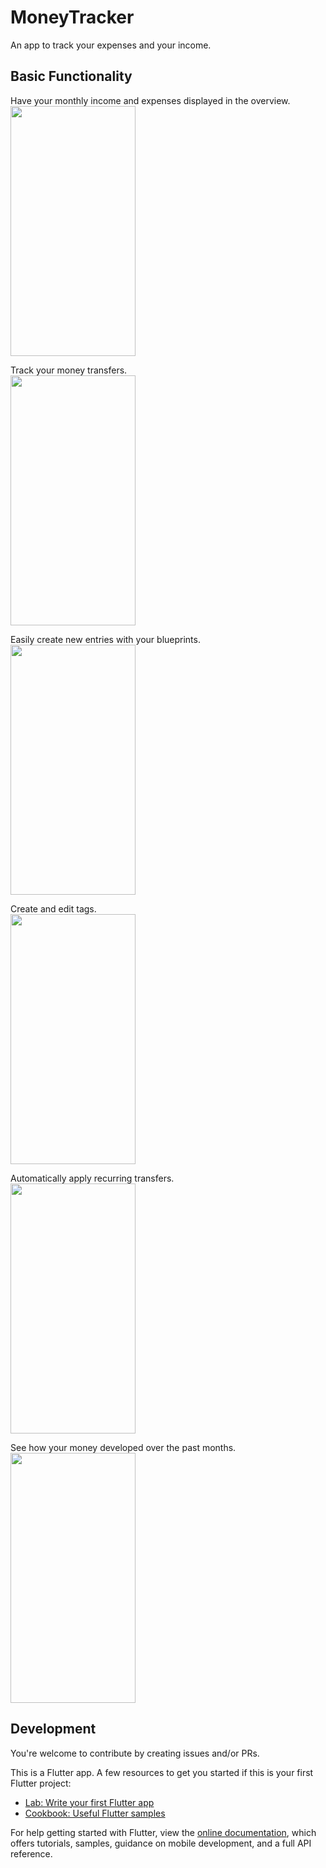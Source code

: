 # MoneyTracker

An app to track your expenses and your income.

## Basic Functionality

Have your monthly income and expenses displayed in the overview.    
<img src="https://user-images.githubusercontent.com/44833037/153412292-3cc823de-09b4-46ea-8edd-062cdd03b003.jpg" data-canonical-src="https://user-images.githubusercontent.com/44833037/153412292-3cc823de-09b4-46ea-8edd-062cdd03b003.jpg" width="200" height="400" />

Track your money transfers.  
<img src="https://user-images.githubusercontent.com/44833037/153412412-32f2d3a4-127a-43df-9e9a-2493538ebb04.jpg" data-canonical-src="https://user-images.githubusercontent.com/44833037/153412412-32f2d3a4-127a-43df-9e9a-2493538ebb04.jpg" width="200" height="400" />

Easily create new entries with your blueprints.  
<img src="https://user-images.githubusercontent.com/44833037/153413670-6a28cf5e-7e43-48b7-a679-5672842216e8.jpg" data-canonical-src="https://user-images.githubusercontent.com/44833037/153413670-6a28cf5e-7e43-48b7-a679-5672842216e8.jpg" width="200" height="400" />

Create and edit tags.  
<img src="https://user-images.githubusercontent.com/44833037/153413976-f9387a2b-461f-4f1c-b3c3-239f038750fa.jpg" data-canonical-src="https://user-images.githubusercontent.com/44833037/153413976-f9387a2b-461f-4f1c-b3c3-239f038750fa.jpg" width="200" height="400" />

Automatically apply recurring transfers.  
<img src="https://user-images.githubusercontent.com/44833037/153414174-ebdd3064-bde2-4e04-9115-ac993f1f7841.jpg" data-canonical-src="https://user-images.githubusercontent.com/44833037/153414174-ebdd3064-bde2-4e04-9115-ac993f1f7841.jpg" width="200" height="400" />

See how your money developed over the past months.  
<img src="https://user-images.githubusercontent.com/44833037/153414427-1084e2b4-3b63-4236-b535-f9b8a17785ab.jpg" data-canonical-src="https://user-images.githubusercontent.com/44833037/153414427-1084e2b4-3b63-4236-b535-f9b8a17785ab.jpg" width="200" height="400" />

## Development
You're welcome to contribute by creating issues and/or PRs.

This is a Flutter app. 
A few resources to get you started if this is your first Flutter project:

- [Lab: Write your first Flutter app](https://flutter.dev/docs/get-started/codelab)
- [Cookbook: Useful Flutter samples](https://flutter.dev/docs/cookbook)

For help getting started with Flutter, view the
[online documentation](https://flutter.dev/docs), which offers tutorials,
samples, guidance on mobile development, and a full API reference.
 
